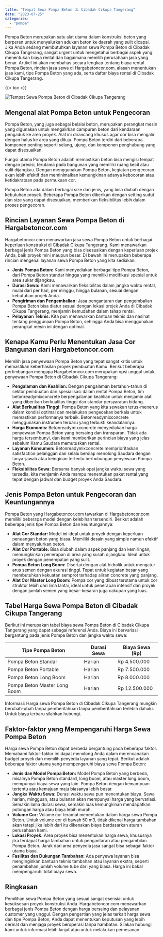 ```yaml
---
title: "Tempat Sewa Pompa Beton di Cibadak Cikupa Tangerang"
date: "2023-07-25"
categories: 
  - "pompa"
---
```




Pompa Beton merupakan satu alat utama dalam konstruksi beton yang berperan untuk menyalurkan adukan beton ke daerah yang sulit dicapai. Jika Anda sedang membutuhkan layanan sewa Pompa Beton di Cibadak Cikupa Tangerang, sangat urgent untuk mengetahui berbagai aspek yang menentukan biaya rental dan bagaimana memilih perusahaan jasa yang benar. Artikel ini akan membahas secara lengkap tentang biaya rental Pompa Beton, rincian jasa sewa di Hargabetoncor.com, alasan menentukan jasa kami, tipe Pompa Beton yang ada, serta daftar biaya rental di Cibadak Cikupa Tangerang.

{{< toc >}}

![Tempat Sewa Pompa Beton di Cibadak Cikupa Tangerang](https://hargareadymixid.github.io/pompa/concrete-pump%20(2).png)

## Mengenal alat Pompa Beton untuk Pengecoran

Pompa Beton, yang juga sebagai belalai beton, merupakan perangkat mesin yang digunakan untuk mengalirkan campuran beton dari kendaraan pengaduk ke area proyek. Alat ini dirancang khusus agar cor bisa mengalir dengan halus ke area yang dituju. Pompa Beton terdiri dari beberapa komponen penting seperti selang, ujung, dan komponen penghubung yang dapat disesuaikan.

Fungsi utama Pompa Beton adalah memastikan beton bisa mengisi tempat dengan presisi, terutama pada bangunan yang memiliki ruang kecil atau sulit dijangkau. Dengan menggunakan Pompa Beton, kegiatan pengecoran akan lebih efektif dan meminimalkan kemungkinan adanya kebocoran atau ketidakrataan pada permukaan cor.

Pompa Beton ada dalam berbagai size dan jenis, yang bisa diubah dengan kebutuhan proyek. Beberapa Pompa Beton diberikan dengan setting sudut dan size yang dapat disesuaikan, memberikan fleksibilitas lebih dalam proses pengecoran.

## Rincian Layanan Sewa Pompa Beton di Hargabetoncor.com

Hargabetoncor.com menawarkan jasa sewa Pompa Beton untuk berbagai keperluan konstruksi di Cibadak Cikupa Tangerang. Kami menawarkan berbagai jenis Pompa Beton yang bisa disesuaikan dengan keperluan projek Anda, baik proyek mini maupun besar. Di bawah ini merupakan beberapa rincian mengenai layanan sewa Pompa Beton yang kita sediakan:

- **Jenis Pompa Beton:** Kami menyediakan berbagai tipe Pompa Beton, dari Pompa Beton standar hingga yang memiliki modifikasi spesial untuk area sukar dijangkau.
- **Durasi Sewa:** Kami menawarkan fleksibilitas dalam jangka waktu rental, mulai dari per hari, per minggu, hingga bulanan, sesuai dengan kebutuhan projek Anda.
- **Pengiriman dan Pengembalian:** Jasa pengantaran dan pengembalian Pompa Beton bisa diatur sesuai dengan lokasi projek Anda di Cibadak Cikupa Tangerang, menjamin kemudahan dalam tahap rental.
- **Pelayanan Teknis:** Kita pun menawarkan bantuan teknis dan nasihat tentang penggunaan Pompa Beton, sehingga Anda bisa menggunakan perangkat mesin ini dengan optimal.

## Kenapa Kamu Perlu Menentukan Jasa Cor Bangunan dari Hargabetoncor.com

Memilih jasa penyewaan Pompa Beton yang tepat sangat kritis untuk memastikan keberhasilan proyek pembuatan Kamu. Berikut beberapa pertimbangan mengapa Hargabetoncor.com merupakan opsi unggul untuk penyewaan Pompa Beton di Cibadak Cikupa Tangerang:

- **Pengalaman dan Keahlian:** Dengan pengalaman bertahun-tahun di sektor pembuatan dan spesialisasi dalam rental Pompa Beton, tim betonreadymixconcrete berpengalaman keahlian untuk menjamin alat yang diberikan berkualitas tinggi dan standar persyaratan bidang.
- **Alat Berkualitas Tinggi:** Pompa Beton yang kita sewakan terus-menerus dalam kondisi optimal dan melakukan pengecekan berkala untuk memastikan performanya terbaik. Betonreadymixconcrete menggunakan instrumen terbaru yang terbukti keandalannya.
- **Harga Ekonomis:** Betonreadymixconcrete menyediakan harga penyewaan Pompa Beton yang bersaing dan transparan. Tidak ada harga tersembunyi, dan kami memberikan perincian biaya yang jelas sebelum Kamu Saudara memutuskan rental.
- **Layanan Konsumen:** Betonreadymixconcrete memprioritaskan satisfaction pelanggan dan selalu bersiap menolong Saudara dengan tanya-jawab atau keinginan tertentu berhubungan penyewaan Pompa Beton.
- **Fleksibilitas Sewa:** Bersama banyak opsi jangka waktu sewa yang tersedia, kita menjamin Anda mampu menentukan paket rental yang tepat dengan jadwal dan budget proyek Anda Saudara.

## Jenis Pompa Beton untuk Pengecoran dan Keuntungannya

Pompa Beton yang Hargabetoncor.com tawarkan di Hargabetoncor.com memiliki beberapa model dengan kelebihan tersendiri. Berikut adalah beberapa jenis tipe Pompa Beton dan keuntungannya:

- **Alat Cor Standar:** Model ini ideal untuk proyek dengan keperluan penuangan beton yang biasa. Memiliki desain yang simple namun efektif dalam menyalurkan beton.
- **Alat Cor Portable:** Bisa diubah dalam aspek panjang dan kemiringan, memungkinkan penerapan di area yang susah dijangkau. Ideal untuk proyek dengan penempatan yang sulit.
- **Pompa Beton Long Boom:** Disertai dengan alat hidrolik untuk mengatur arus semen dengan akurasi tinggi. Tepat untuk kegiatan besar yang membutuhkan kekuatan semprot terhadap aliran concrete yang panjang.
- **Alat Cor Master Long Boom:** Pompa cor yang dibuat terutama untuk cor struktur lebih dari lima lantai, ideal untuk penerapan intensif dan proyek dengan jumlah semen yang besar-besaran juga cakupan yang luas.

## Tabel Harga Sewa Pompa Beton di Cibadak Cikupa Tangerang

Berikut ini merupakan tabel biaya sewa Pompa Beton di Cibadak Cikupa Tangerang yang dapat sebagai referensi Anda. Biaya ini bervariasi bergantung pada jenis Pompa Beton dan jangka waktu sewa:

| Tipe Pompa Beton | Durasi Sewa | Biaya Sewa (Rp) |
| --- | --- | --- |
| Pompa Beton Standar | Harian | Rp 4.500.000 |
| Pompa Beton Portable | Harian | Rp 7.500.000 |
| Pompa Beton Long Boom | Harian | Rp 8.000.000 |
| Pompa Beton Master Long Boom | Harian | Rp 12.500.000 |

Informasi: Harga sewa Pompa Beton di Cibadak Cikupa Tangerang mungkin berubah-ubah tanpa pemberitahuan tanpa pemberitahuan terlebih dahulu. Untuk biaya terbaru silahkan hubungi.

## Faktor-faktor yang Mempengaruhi Harga Sewa Pompa Beton

Harga sewa Pompa Beton dapat berbeda bergantung pada beberapa faktor. Memahami faktor-faktor ini dapat menolong Anda dalam merencanakan budget proyek dan memilih penyedia layanan yang tepat. Berikut adalah beberapa faktor utama yang mempengaruhi biaya sewa Pompa Beton:

- **Jenis dan Model Pompa Beton:** Model Pompa Beton yang berbeda, misalnya Pompa Beton standard, long boom, atau master long boom, mempunyai biaya sewa yang lain. Pompa Beton dengan kemampuan tertentu atau kemajuan maju biasanya lebih besar.
- **Jangka Waktu Sewa:** Durasi waktu sewa pun menentukan biaya. Sewa harian, mingguan, atau bulanan akan mempunyai harga yang bervariasi. Semakin lama durasi sewa, semakin luas kemungkinan mendapatkan potongan harga atau biaya lebih murah.
- **Volume Cor:** Volume cor teramat menentukan dalam harga sewa Pompa Beton. Untuk volume cor di bawah 50 m3, tidak dikenai harga tambahan akan tetapi jika lebih dari itu dikenakan biaya berdasarkan aturan perusahaan kami.
- **Lokasi Proyek:** Area proyek bisa menentukan harga sewa, khususnya jika terdapat harga tambahan untuk pengantaran atau pengambilan Pompa Beton. Jarak dari area penyedia jasa sangat bisa sebagai faktor utama biaya.
- **Fasilitas dan Dukungan Tambahan:** Ada penyewa layanan bisa menginginkan bantuan teknis tambahan atau layanan ekstra, seperti penambahan jumlah volume tube dari yang biasa. Harga ini bakal mempengaruhi total biaya sewa.

## Ringkasan

Pemilihan sewa Pompa Beton yang sesuai sangat esensial untuk kesuksesan proyek konstruksi Anda. Hargabetoncor.com menawarkan berbagai jenis Pompa Beton dengan harga bersaing dan pelayanan customer yang unggul. Dengan pengertian yang jelas terkait harga sewa dan tipe Pompa Beton, Anda dapat menentukan keputusan yang lebih cermat dan menjaga proyek beroperasi tanpa hambatan. Silakan hubungi kami untuk informasi lebih lanjut atau untuk melakukan pemesanan.
